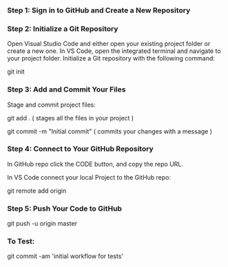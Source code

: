 ### Step 1: Sign in to GitHub and Create a New Repository
### Step 2: Initialize a Git Repository

Open Visual Studio Code and either open your existing project folder or create a new one. 
In VS Code, open the integrated terminal and navigate to your project folder.
Initialize a Git repository with the following command:

git init

### Step 3: Add and Commit Your Files

Stage and commit project files:

git add .                         ( stages all the files in your project )

git commit -m "Initial commit"    ( commits your changes with a message )

### Step 4: Connect to Your GitHub Repository

In GitHub repo click the CODE button, and copy the repo URL.

In VS Code connect your local Project to the GitHub repo:

git remote add origin <repository-url>

### Step 5: Push Your Code to GitHub

git push -u origin master

### To Test:

git commit -am 'initial workflow for tests'